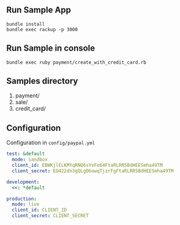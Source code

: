 
## Run Sample App

    bundle install
    bundle exec rackup -p 3000

## Run Sample in console

    bundle exec ruby payment/create_with_credit_card.rb

## Samples directory

1. payment/
2. sale/
3. credit_card/

## Configuration

Configuration in `config/paypal.yml`

```yaml
test: &default
  mode: sandbox
  client_id: EBWKjlELKMYqRNQ6sYvFo64FtaRLRR5BdHEESmha49TM
  client_secret: EO422dn3gQLgDbuwqTjzrFgFtaRLRR5BdHEESmha49TM

development:
  <<: *default

production:
  mode: live
  client_id: CLIENT_ID
  client_secret: CLIENT_SECRET
```


